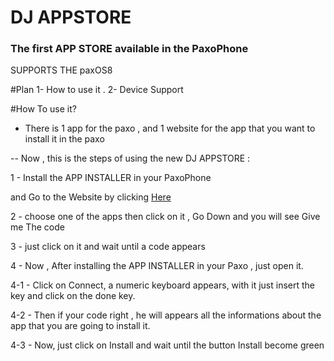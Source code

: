 # DJ APPSTORE
### The first APP STORE available in the PaxoPhone

 SUPPORTS THE paxOS8 

#Plan
1- How to use it .
2- Device Support

#How To use it?

- There is 1 app for the paxo , and 1 website for the app that you want to install it in the paxo

-- Now , this is the steps of using the new DJ APPSTORE :

1 - Install the APP INSTALLER in your PaxoPhone 
 
   and Go to the Website by clicking <a href="">Here</a>
    
2 - choose one of the apps then click on it , Go Down and you will see Give me The code
    
3 - just click on it and wait until a code appears
    
4 - Now , After installing the APP INSTALLER in your Paxo , just open it.
    
   4-1 - Click on Connect, a numeric keyboard appears, with it just insert the key and click on the done key.
      
   4-2 - Then if your code right , he will appears all the informations about the app that you are going to install it.
      
   4-3 - Now, just click on Install and wait until the button Install become green

  

